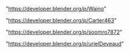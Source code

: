 "https://developer.blender.org/p/Waino"

"https://developer.blender.org/p/Carter463"

"https://developer.blender.org/p/soomro7872"

 
"https://developer.blender.org/p/urielDeveaud"


 
